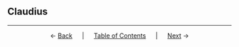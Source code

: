 ## Claudius

---
<p align="center">
← <a href="caligula.md">Back</a> &emsp; | &emsp; <a href="readme.md">Table of Contents</a> &emsp; | &emsp; <a href="nero.md">Next</a> →
</p>